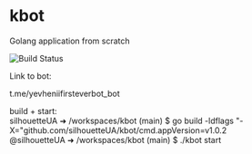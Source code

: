 # kbot
Golang application from scratch


![Build Status](https://github.com/silhouetteUA/kbot/workflows/CI/CD%20for%20kbot/badge.svg)


Link to bot:  

t.me/yevheniifirsteverbot_bot <br>

build + start:  
silhouetteUA ➜ /workspaces/kbot (main) $ go build -ldflags "-X="github.com/silhouetteUA/kbot/cmd.appVersion=v1.0.2  
@silhouetteUA ➜ /workspaces/kbot (main) $ ./kbot start  



